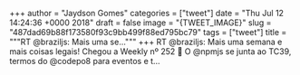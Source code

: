 
+++
author = "Jaydson Gomes"
categories = ["tweet"]
date = "Thu Jul 12 14:24:36 +0000 2018"
draft = false
image = "{TWEET_IMAGE}"
slug = "487dad69b88f173580f93c9bb499f88ed795bc79"
tags = ["tweet"]
title = """RT @braziljs: Mais uma se..."""
+++
RT @braziljs: Mais uma semana e mais coisas legais! Chegou a Weekly nº 252 🚀
O @npmjs se junta ao TC39, termos do @codepo8 para eventos e t…
